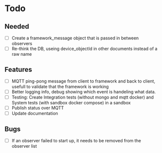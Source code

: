 # Todo

## Needed
- [ ] Create a framework_message object that is passed in between observers
- [ ] Re-think the DB, useing device_objectId in other documents instead of a raw name

## Features
-  [ ] MQTT ping-pong message from client to framework and back to client, usefull to validate that the framework is working
-  [ ] Better logging info, debug showing which event is handeling what data.
-  [ ] Testing: Create Integration tests (without mongo and mqtt docker) and System tests (with sandbox docker compose) in a sandbox
-  [ ] Publish status over MQTT
-  [ ] Update documentation

## Bugs 
-  [ ] If an observer failed to start up, it needs to be removed from the observer list
